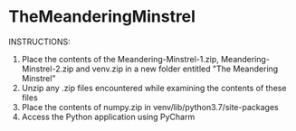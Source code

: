 # TheMeanderingMinstrel

INSTRUCTIONS:
1. Place the contents of the Meandering-Minstrel-1.zip, Meandering-Minstrel-2.zip and venv.zip in a new folder entitled "The Meandering Minstrel"
2. Unzip any .zip files encountered while examining the contents of these files
3. Place the contents of numpy.zip in venv/lib/python3.7/site-packages 
4. Access the Python application using PyCharm
